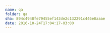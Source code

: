 ```yaml
---
name: qa
folder: qa
sha: 894c4948fe79455ef143de2c132291c446e0aaae
date: 2016-10-24T17:04:17-03:00
---
```

